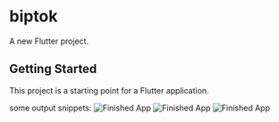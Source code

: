 # biptok

A new Flutter project.

## Getting Started

This project is a starting point for a Flutter application.

some output snippets:
![Finished App](https://github.com/Ram2905/BipTok-Flutter/blob/main/displayimgs/1.gif)
![Finished App](https://github.com/Ram2905/BipTok-Flutter/blob/main/displayimgs/2.gif)
![Finished App](https://github.com/Ram2905/BipTok-Flutter/blob/main/displayimgs/3.gif)
